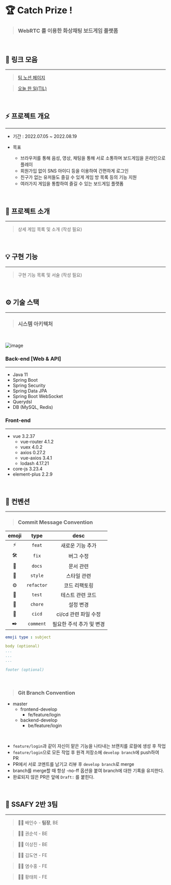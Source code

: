 # 🏆 **Catch Prize !**

> ### WebRTC 를 이용한 화상채팅 보드게임 플랫폼

<br/>

## 🔗 **링크 모음**

<hr/>

> [팀 노션 페이지](https://awesome-gardenia-42a.notion.site/3-3ffec97331794949820351b077cb72a2)

> [오늘 한 일(TIL)](./TIL.md)

<br/>

## ⚡ **프로젝트 개요**

<hr/>

- 기간 : 2022.07.05 ~ 2022.08.19

- 목표
  - 브라우저를 통해 음성, 영상, 채팅을 통해 서로 소통하며 보드게임을 온라인으로 플레이
  - 회원가입 없이 SNS 아이디 등을 이용하여 간편하게 로그인
  - 친구가 없는 유저들도 즐길 수 있게 게임 방 목록 등의 기능 지원
  - 여러가지 게임을 통합하여 즐길 수 있는 보드게임 플랫폼

<br/>

## 🔎 **프로젝트 소개**

<hr/>

> 상세 게임 목록 및 소개 (작성 필요)

<br/>

## 💡 **구현 기능**

<hr/>

> 구현 기능 목록 및 서술 (작성 필요)

<br/>

## ⚙️ **기술 스택**

<hr/>

> ### 시스템 아키텍처

<br/>

![image](https://s3.us-west-2.amazonaws.com/secure.notion-static.com/6526b712-5d7c-4d0a-aeff-fd25d4f39944/Untitled.png?X-Amz-Algorithm=AWS4-HMAC-SHA256&X-Amz-Content-Sha256=UNSIGNED-PAYLOAD&X-Amz-Credential=AKIAT73L2G45EIPT3X45%2F20221116%2Fus-west-2%2Fs3%2Faws4_request&X-Amz-Date=20221116T015535Z&X-Amz-Expires=86400&X-Amz-Signature=d4ab403503f27c50b1caa615c0063f53db536832137a767ff5e01cd60214fcd5&X-Amz-SignedHeaders=host&response-content-disposition=filename%3D%22Untitled.png%22&x-id=GetObject)

### Back-end [Web & API]

---

- Java 11
- Spring Boot
- Spring Security
- Spring Data JPA
- Spring Boot WebSocket
- Querydsl
- DB (MySQL, Redis)

### Front-end

---

- vue 3.2.37
    - vue-router 4.1.2
    - vuex 4.0.2
    - axios 0.27.2
    - vue-axios 3.4.1
    - lodash 4.17.21
- core-js 3.23.4
- element-plus 2.2.9

<br/>

## 🌵 **컨벤션**

<hr/>

> ### Commit Message Convention

| emoji |    type    |         desc         |
| :---: | :--------: | :------------------: |
|  ⚡   |   `feat`   |   새로운 기능 추가   |
|  🛠️   |   `fix`    |      버그 수정       |
|  📝   |   `docs`   |      문서 관련       |
|  🎨   |  `style`   |     스타일 관련      |
|  ⚙️   | `refactor` |    코드 리팩토링     |
|  🚗   |   `test`   |   테스트 관련 코드   |
|  🌵   |  `chore`   |      설정 변경       |
|  🐋   |   `cicd`   | ci/cd 관련 파일 수정 |
|  ✒️   |   `comment`   | 필요한 주석 추가 및 변경 |

```yaml
emoji type : subject

body (optional)
...
...
...

footer (optional)
```

<br/>

> ### Git Branch Convention

- master
  - frontend-develop
    - fe/feature/login
  - backend-develop
    - be/feature/login

<br/>

- `feature/login`과 같이 자신이 맡은 기능을 나타내는 브랜치를 로컬에 생성 후 작업
- `feature/login`으로 모든 작업 후 원격 저장소에 `develop branch`에 push하여 PR
- PR에서 서로 코멘트를 남기고 리뷰 후 `develop branch`로 merge
- branch를 merge할 때 항상 -no-ff 옵션을 붙여 branch에 대한 기록을 유지한다.
- 완료되지 않은 PR은 앞에 `Draft:` 를 붙힌다.

<br/>

## 🙉 **SSAFY 2반 3팀**

<hr/>

> 👨‍💻 배인수 - **팀장**, BE

> 👨‍💻 권순석 - BE

> 👨‍💻 이상진 - BE

> 👨‍💻 김도연 - FE

> 👩‍💻 염수홍 - FE

> 👨‍💻 황태희 - FE

<br/>

